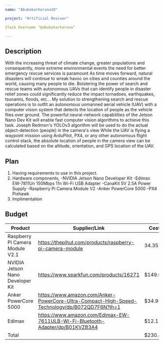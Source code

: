 ```yaml
---
name: "Abubakarharuna10"

project: "Artificial Rescuer"

Slack Username "@abubakarharuna"

---
```


## Description

With the increasing threat of climate change, greater populations and consequently, more extreme environmental events
the need for better emergency rescue services is paramount
As time moves forward, natural disasters will continue to wreak havoc on cities and counties around the world, 
causing many people to die. Bolstering the power of search and rescue teams with autonomous UAVs that can identify people
in disaster relief zones could significantly reduce the impact tornadoes, earthquakes, tsunamis, floods, etc...
My solution to strengthening search and rescue operations is to outfit an autonomous unmanned aerial vehicle (UAV) 
with a computer vision system that detects the location of people as the vehicle flies over ground. The powerful neural-network capabilities
of the Jetson Nano Dev Kit will enable fast computer vision algorithms to achieve this task. Joseph Redmon's YOLOv3 algorithm will be used 
to do the actual object-detection (people) in the camera's view While the UAV is flying a waypoint mission using ArduPilot, PX4, or any other autonomous flight control stack, the absolute location of people in the camera view can be calculated based on the altitude, orientation, and GPS location of the UAV.

## Plan
1) Having requirements to use in this project.
2) Hardware components,
  -NVIDIA Jetson Nano Developer Kit
  -Edimax EW-7811Un 150Mbps 11n Wi-Fi USB Adapter
  -CanaKit 5V 2.5A Power Supply
  -Raspberry Pi Camera Module V2
  -Anker PowerCore 5000
   -PX4 Pixhawk
3) Implimentation

## Budget

| Product         | Supplier/Link                         | Cost   |
| --------------- | ------------------------------------- | ------ |
| Raspberry Pi Camera Module V2.1  |https://thepihut.com/products/raspberry-pi-camera-module| 34.35 |
| NVIDIA Jetson Nano Developer Kit |https://www.sparkfun.com/products/16271| $149.00|
| Anker PowerCore 5000 | https://www.amazon.com/Anker-PowerCore-Ultra-Compact-High-Speed-Technology/dp/B072QD7F6N?th=1  | $34.95 |
| Edimax   |https://www.amazon.com/Edimax-EW-7611ULB-Wi-Fi-Bluetooth-Adapter/dp/B01KVZB3A4 | $12.11  |
| Total           |                                  | $230.41 |
